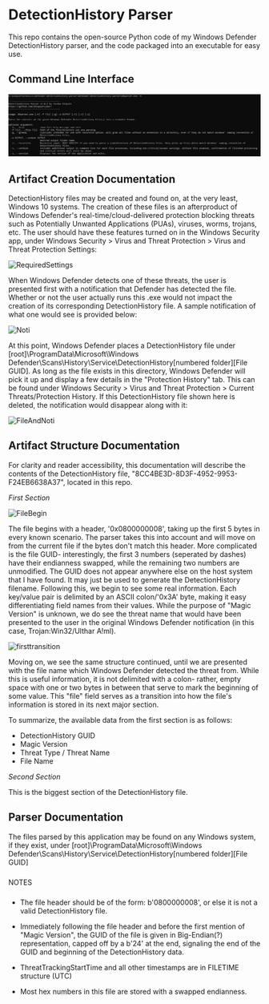 # DetectionHistory Parser

This repo contains the open-source Python code of my Windows Defender DetectionHistory parser, and the code packaged into an executable for easy use.

## Command Line Interface

![CLI](https://github.com/jklepsercyber/defender-detectionhistory-parser/blob/develop/images/CLI.PNG?raw=true)

## Artifact Creation Documentation

DetectionHistory files may be created and found on, at the very least, Windows 10 systems. The creation of these files is an afterproduct of Windows Defender's real-time/cloud-delivered protection blocking threats such as Potentially Unwanted Applications (PUAs), viruses, worms, trojans, etc. The user should have these features turned on in the Windows Security app, under Windows Security > Virus and Threat Protection > Virus and Threat Protection Settings:  

![RequiredSettings](https://github.com/jklepsercyber/defender-detectionhistory-parser/blob/develop/images/security%20settings.PNG?raw=true)

When Windows Defender detects one of these threats, the user is presented first with a notification that Defender has detected the file. Whether or not the user actually runs this .exe would not impact the creation of its corresponding DetectionHistory file. A sample notification of what one would see is provided below:

![Noti](https://github.com/jklepsercyber/defender-detectionhistory-parser/blob/develop/images/TestNotification.PNG?raw=true)

At this point, Windows Defender places a DetectionHistory file under [root]\ProgramData\Microsoft\Windows Defender\Scans\History\Service\DetectionHistory\[numbered folder]\[File GUID]. As long as the file exists in this directory, Windows Defender will pick it up and display a few details in the "Protection History" tab. This can be found under Windows Security > Virus and Threat Protection > Current Threats/Protection History. If this DetectionHistory file shown here is deleted, the notification would disappear along with it:

![FileAndNoti](https://github.com/jklepsercyber/defender-detectionhistory-parser/blob/develop/images/file%20and%20protection%20history.PNG?raw=true)

## Artifact Structure Documentation

For clarity and reader accessibility, this documentation will describe the contents of the DetectionHistory file, "8CC4BE3D-8D3F-4952-9953-F24EB6638A37", located in this repo.

*First Section*

![FileBegin]()

The file begins with a header, '0x0800000008', taking up the first 5 bytes in every known scenario. The parser takes this into account and will move on from the current file if the bytes don't match this header. More complicated is the file GUID- interestingly, the first 3 numbers (seperated by dashes) have their endianness swapped, while the remaining two numbers are unmodified. The GUID does not appear anywhere else on the host system that I have found. It may just be used to generate the DetectionHistory filename. Following this, we begin to see some real information. Each key/value pair is delimited by an ASCII colon/'0x3A' byte, making it easy differentiating field names from their values. While the purpose of "Magic Version" is unknown, we do see the threat name that would have been presented to the user in the original Windows Defender notification (in this case, Trojan:Win32/Ulthar A!ml).

![firsttransition]()

Moving on, we see the same structure continued, until we are presented with the file name which Windows Defender detected the threat from. While this is useful information, it is not delimited with a colon- rather, empty space with one or two bytes in between that serve to mark the beginning of some value. This "file" field serves as a transition into how the file's information is stored in its next major section.

To summarize, the available data from the first section is as follows:

-  DetectionHistory GUID
-  Magic Version
-  Threat Type / Threat Name
-  File Name

*Second Section*

This is the biggest section of the DetectionHistory file.


## Parser Documentation

The files parsed by this application may be found on any Windows system, if they exist, under [root]\ProgramData\Microsoft\Windows Defender\Scans\History\Service\DetectionHistory\[numbered folder]\[File GUID]

###
NOTES
###

- The file header should be of the form: b'0800000008', or else it is not a valid DetectionHistory file.

- Immediately following the file header and before the first mention of "Magic Version", the GUID of the file is given in Big-Endian(?) representation, capped off by a b'24' at the end, signaling the end of the GUID and beginning of the DetectionHistory data.

- ThreatTrackingStartTime and all other timestamps are in FILETIME structure (UTC)

- Most hex numbers in this file are stored with a swapped endianness.
